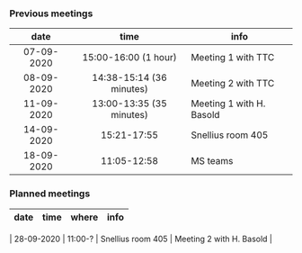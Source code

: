 ### Previous meetings
| date | time | info |
|:-:|:-:|----|
|07-09-2020 | 15:00-16:00 (1 hour) | Meeting 1 with TTC |
|08-09-2020 | 14:38-15:14 (36 minutes) | Meeting 2 with TTC |
|11-09-2020 | 13:00-13:35 (35 minutes) | Meeting 1 with H. Basold |
|14-09-2020 | 15:21-17:55 | Snellius room 405 | Meeting 3 with TTC |
|18-09-2020 | 11:05-12:58 | MS teams | Meeting 4 with TTC |

### Planned meetings
| date | time | where | info |
|:-:|:-:|---|---|

| 28-09-2020 | 11:00-? | Snellius room 405 | Meeting 2 with H. Basold |
